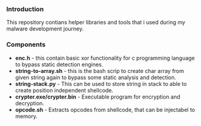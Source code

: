 ### Introduction
This repository contians helper libraries and tools that i used during my malware development journey.

### Components
-   **enc.h** - this contain basic xor functionality for c programming language to bypass static detection engines.
-   **string-to-array.sh** - this is the bash scrip to create char array from given string again to bypass some static analysis and detection.
-   **string-stack.py** - This can be used to store string in stack to able to create position independent shellcode.
-   **crypter.exe/crypter.bin** - Executable program for encryption and decryption.
-   **opcode.sh** - Extracts opcodes from shellcode, that can be injectabel to memory.